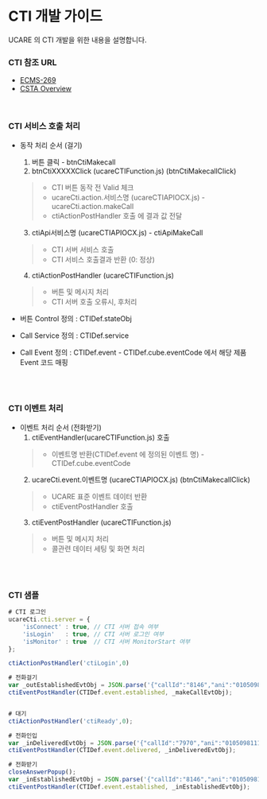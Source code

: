 # CTI 개발 가이드

UCARE 의 CTI 개발을 위한 내용을 설명합니다.

### CTI 참조 URL

  - [ECMS-269](https://www.ecma-international.org/publications/standards/Ecma-269.htm)
  - [CSTA Overview](https://www.slideshare.net/Shelly38/cstaoverviewppt)

<br />

### CTI 서비스 호출 처리
  - 동작 처리 순서 (걸기)
    1. 버튼 클릭 - btnCtiMakecall
    2. btnCtiXXXXXClick (ucareCTIFunction.js) (btnCtiMakecallClick)
    >  - CTI 버튼 동작 전 Valid 체크
    >  - ucareCti.action.서비스명 (ucareCTIAPIOCX.js) - ucareCti.action.makeCall
    >  - ctiActionPostHandler 호출 에 결과 값 전달
    3. ctiApi서비스명 (ucareCTIAPIOCX.js)  - ctiApiMakeCall 
    >  - CTI 서버 서비스 호출
    >  - CTI 서비스 호출결과 반환 (0: 정상)
    4. ctiActionPostHandler (ucareCTIFunction.js)
    >  - 버튼 및 메시지 처리
    >  - CTI 서버 호출 오류시, 후처리
    
  - 버튼 Control 정의 : CTIDef.stateObj
  - Call Service 정의 : CTIDef.service
  - Call Event 정의 : CTIDef.event - CTIDef.cube.eventCode 에서 해당 제품 Event 코드 매핑
<br />
<br />

### CTI 이벤트 처리
  - 이벤트 처리 순서 (전화받기)
    1. ctiEventHandler(ucareCTIFunction.js) 호출
    >  - 이벤트명 반환(CTIDef.event 에 정의된 이벤트 명) - CTIDef.cube.eventCode
    2. ucareCti.event.이벤트명 (ucareCTIAPIOCX.js) (btnCtiMakecallClick)
    >  - UCARE 표준 이벤트 데이터 반환
    >  - ctiEventPostHandler 호출
    3. ctiEventPostHandler (ucareCTIFunction.js)
    >  - 버튼 및 메시지 처리
    >  - 콜관련 데이터 세팅 및 화면 처리

<br />
<br />

### CTI 샘플

```javascript
# CTI 로그인
ucareCti.cti.server = {
    'isConnect' : true, // CTI 서버 접속 여부
    'isLogin'   : true, // CTI 서버 로그인 여부
    'isMonitor' : true  // CTI 서버 MonitorStart 여부    
};

ctiActionPostHandler('ctiLogin',0)

# 전화걸기
var _outEstablishedEvtObj = JSON.parse('{"callId":"8146","ani":"01050981111","eventCause":"0","callType":"OB","customData":"","isInCall":false,"isInternalCall":false,"ivrData":{"vdn":"","ani":"","etcData":""},"userData":{"agentDn":"","userId":"","ani":"","cstmrNo":"","csType":""}}')
ctiEventPostHandler(CTIDef.event.established, _makeCallEvtObj);


# 대기
ctiActionPostHandler('ctiReady',0);

# 전화인입
var _inDeliveredEvtObj = JSON.parse('{"callId":"7970","ani":"01050981111","eventCause":"22","callType":"IB","localConnectState":2,"customData":"","isInCall":true,"isInternalCall":false,"ivrData":{"vdn":"","ani":"","etcData":""},"userData":{"agentDn":"","userId":"","ani":"","cstmrNo":"","csType":""}}')
ctiEventPostHandler(CTIDef.event.delivered, _inDeliveredEvtObj);

# 전화받기
closeAnswerPopup();
var _inEstablishedEvtObj = JSON.parse('{"callId":"8146","ani":"01050981111","eventCause":"0","callType":"OB","customData":"","isInCall":false,"isInternalCall":false,"ivrData":{"vdn":"","ani":"","etcData":""},"userData":{"agentDn":"","userId":"","ani":"","cstmrNo":"","csType":""}}')
ctiEventPostHandler(CTIDef.event.established, _inEstablishedEvtObj);

```